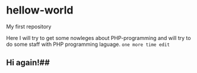 # hellow-world

My first repository

Here I will try to get some nowleges about PHP-programming and will try to do some staff with PHP programming laguage.
`one more time edit`

## Hi again!##
